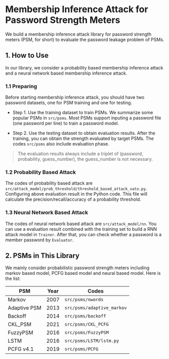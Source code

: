# Membership Inference Attack for Password Strength Meters

We build a membership inference attack library for password strength meters (PSM, for short) to evaluate the password leakage problem of PSMs.

## 1. How to Use

In our library, we consider a probability based membership inference attack and a neural network based membership inference attack.

### 1.1 Preparing

Before starting membership inference attack, you should have two password datasets, one for PSM training and one for testing.

+ Step 1. Use the training dataset to train PSMs. We summarize some popular PSMs in `src/psms`. Most PSMs support inputing a password file (one password per line) to train a password model.

+ Step 2. Use the testing dataset to obtain evaluation results. After the training, you can obtain the strength evaluated by target PSMs. The codes `src/psms` also include evaluation phase.

> The evaluation results always include a triplet of (password, probability, guess_number), the guess_number is not necessary.

### 1.2 Probability Based Attack

The codes of probability based attack are `src/attack_model/prob_threshold/threshold_based_attack_xato.py`.
Configuring above evaluation result in the Python code.
This file will calculate the precision/recall/accuracy of a probability threshold.

### 1.3 Neural Network Based Attack

The codes of neural network based attack are `src/attack_model/nn`.
You can use a evaluation result combined with the training set to build a RNN attack model in `Trainer`.
After that, you can check whether a password is a member password by `Evaluator`.

## 2. PSMs in This Library

We mainly consider probabilistic password strength meters including markov based model, PCFG based model and neural based model.
Here is the list:


| PSM | Year | Codes |
| --------| ------ | -------- |
| Markov | 2007 | `src/psms/nwords` |
| Adaptive PSM| 2013 | `src/psms/adaptive_markov` |
| Backoff | 2014 | `src/psms/backoff` |
| CKL_PSM | 2021 | `src/psms/CKL_PCFG` |
| FuzzyPSM | 2016 | `src/psms/FuzzyPSM` |
| LSTM | 2016 | `src/psms/LSTM/lstm.py` |
| PCFG v4.1 |  2019| `src/psms/PCFG` |
